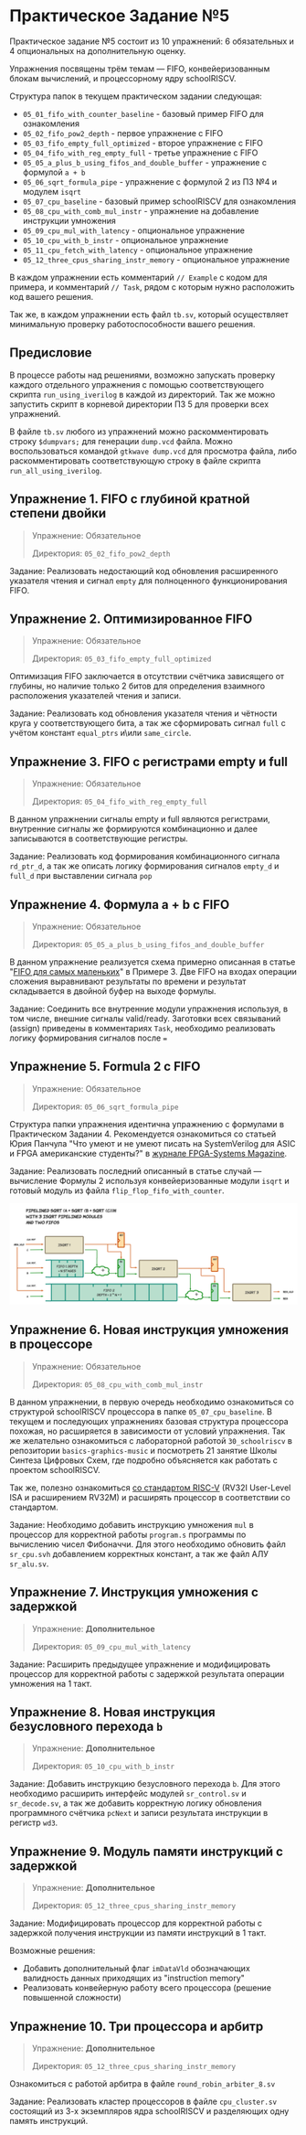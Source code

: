 # Практическое Задание №5

Практическое задание №5 состоит из 10 упражнений: 6 обязательных и 4 опциональных на дополнительную оценку.

Упражнения посвящены трём темам — FIFO, конвейеризованным блокам вычислений, и процессорному ядру schoolRISCV.

Структура папок в текущем практическом задании следующая:
- `05_01_fifo_with_counter_baseline` - базовый пример FIFO для ознакомления
- `05_02_fifo_pow2_depth` - первое упражнение с FIFO
- `05_03_fifo_empty_full_optimized` - второе упражнение с FIFO
- `05_04_fifo_with_reg_empty_full` - третье упражнение с FIFO
- `05_05_a_plus_b_using_fifos_and_double_buffer` - упражнение с формулой `a + b`
- `05_06_sqrt_formula_pipe` - упражнение с формулой 2 из ПЗ №4 и модулем `isqrt`
- `05_07_cpu_baseline` - базовый пример schoolRISCV для ознакомления
- `05_08_cpu_with_comb_mul_instr` - упражнение на добавление инструкции умножения
- `05_09_cpu_mul_with_latency` - опциональное упражнение
- `05_10_cpu_with_b_instr` - опциональное упражнение
- `05_11_cpu_fetch_with_latency` - опциональное упражнение
- `05_12_three_cpus_sharing_instr_memory` - опциональное упражнение

В каждом упражнении есть комментарий  `// Example` с кодом для примера,
и комментарий `// Task`, рядом с которым нужно расположить код вашего решения.

Так же, в каждом упражнении есть файл `tb.sv`, который осуществляет минимальную проверку работоспособности вашего решения.

## Предисловие

В процессе работы над решениями, возможно запускать проверку каждого отдельного упражнения с помощью соответствующего скрипта `run_using_iverilog` в каждой из директорий. Так же можно запустить скрипт в корневой директории ПЗ 5 для проверки всех упражнений.

В файле `tb.sv` любого из упражнений можно раскомментировать строку `$dumpvars;` для генерации `dump.vcd` файла. Можно воспользоваться командой `gtkwave dump.vcd` для просмотра файла, либо раскомментировать соответствующую строку в файле скрипта `run_all_using_iverilog`.



## Упражнение 1. FIFO с глубиной кратной степени двойки

> Упражнение: Обязательное
>
> Директория: `05_02_fifo_pow2_depth`

Задание: Реализовать недостающий код обновления расширенного указателя чтения и сигнал `empty` для полноценного функционирования FIFO.

## Упражнение 2. Оптимизированное FIFO

> Упражнение: Обязательное
>
> Директория: `05_03_fifo_empty_full_optimized`

Оптимизация FIFO заключается в отсутствии счётчика зависящего от глубины, но наличие только 2 битов для определения взаимного расположения указателей чтения и записи.

Задание: Реализовать код обновления указателя чтения и чётности круга у соответствующего бита, а так же сформировать сигнал `full` с учётом констант `equal_ptrs` и\или `same_circle`.

## Упражнение 3. FIFO с регистрами empty и full

> Упражнение: Обязательное
>
> Директория: `05_04_fifo_with_reg_empty_full`

В данном упражнении сигналы empty и full являются регистрами, внутренние сигналы же формируются комбинационно и далее записываются в соответствующие регистры.

Задание: Реализовать код формирования комбинационного сигнала `rd_ptr_d`, а так же описать логику формирования сигналов `empty_d` и `full_d` при выставлении сигнала `pop`

## Упражнение 4. Формула a + b с FIFO

> Упражнение: Обязательное
>
> Директория: `05_05_a_plus_b_using_fifos_and_double_buffer`

В данном упражнение реализуется схема примерно описанная в статье "[FIFO для самых маленьких](https://habr.com/ru/articles/646685/)" в Примере 3. Две FIFO на входах операции сложения выравнивают результаты по времени и результат складывается в двойной буфер на выходе формулы.

Задание: Соединить все внутренние модули упражнения используя, в том числе, внешние сигналы valid/ready. Заготовки всех связываний (assign) приведены в комментариях `Task`, необходимо реализовать логику формирования сигналов после `=`

## Упражнение 5. Formula 2 с FIFO

> Упражнение: Обязательное
>
> Директория: `05_06_sqrt_formula_pipe`

Структура папки упражнения идентична упражнению с формулами в Практическом Задании 4. Рекомендуется ознакомиться со статьей Юрия Панчула "Что умеют и не умеют писать на SystemVerilog для ASIC и FPGA американские студенты?" в [журнале FPGA-Systems Magazine](https://fpga-systems.ru/fsm/).

Задание: Реализовать последний описанный в статье случай — вычисление Формулы 2 используя конвейеризованные модули `isqrt` и готовый модуль из файла `flip_flop_fifo_with_counter`.

![](../doc/isqrt/08_f_a_f_b_fc_pipe_with_fifo.png)

## Упражнение 6. Новая инструкция умножения в процессоре

> Упражнение: Обязательное
>
> Директория: `05_08_cpu_with_comb_mul_instr`

В данном упражнении, в первую очередь необходимо ознакомиться со структурой schoolRISCV процессора в папке `05_07_cpu_baseline`. В текущем и последующих упражнениях базовая структура процессора похожая, но расширяется в зависимости от условий упражнения. Так же желательно ознакомиться с лабораторной работой `30_schoolriscv` в репозитории `basics-graphics-music` и посмотреть 21 занятие Школы Синтеза Цифровых Схем, где подробно объясняется как работать с проектом schoolRISCV.

Так же, полезно ознакомиться [со стандартом RISC-V](https://riscv.org/technical/specifications/) (RV32I User-Level ISA и расширением RV32M) и расширять процессор в соответствии со стандартом.

Задание: Необходимо добавить инструкцию умножения `mul` в процессор для корректной работы `program.s` программы по вычислению чисел Фибоначчи. Для этого необходимо обновить файл `sr_cpu.svh` добавлением корректных констант, а так же файл АЛУ `sr_alu.sv`.

## Упражнение 7. Инструкция умножения с задержкой

> Упражнение: **Дополнительное**
>
> Директория: `05_09_cpu_mul_with_latency`

Задание: Расширить предыдущее упражнение и модифицировать процессор для корректной работы с задержкой результата операции умножения на 1 такт.

## Упражнение 8. Новая инструкция безусловного перехода `b`

> Упражнение: **Дополнительное**
>
> Директория: `05_10_cpu_with_b_instr`

Задание: Добавить инструкцию безусловного перехода `b`. Для этого необходимо расширить интерфейс модулей `sr_control.sv` и `sr_decode.sv`, а так же добавить корректную логику обновления программного счётчика `pcNext` и записи результата инструкции в регистр `wd3`.

## Упражнение 9. Модуль памяти инструкций с задержкой

> Упражнение: **Дополнительное**
>
> Директория: `05_12_three_cpus_sharing_instr_memory`

Задание: Модифицировать процессор для корректной работы с задержкой получения инструкции из памяти инструкций в 1 такт.

Возможные решения:
* Добавить дополнительный флаг `imDataVld` обозначающих валидность данных приходящих из "instruction memory"
* Реализовать конвейерную работу всего процессора (решение повышенной сложности)

## Упражнение 10. Три процессора и арбитр

> Упражнение: **Дополнительное**
>
> Директория: `05_12_three_cpus_sharing_instr_memory`

Ознакомиться с работой арбитра в файле `round_robin_arbiter_8.sv`

Задание: Реализовать кластер процессоров в файле `cpu_cluster.sv` состоящий из 3-х экземпляров ядра schoolRISCV и разделяющих одну память инструкций.
